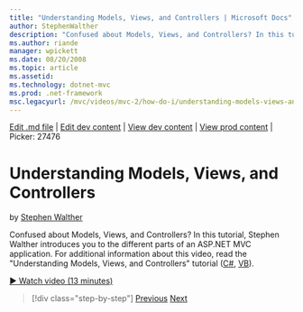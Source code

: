 ```yaml
---
title: "Understanding Models, Views, and Controllers | Microsoft Docs"
author: StephenWalther
description: "Confused about Models, Views, and Controllers? In this tutorial, Stephen Walther introduces you to the different parts of an ASP.NET MVC application."
ms.author: riande
manager: wpickett
ms.date: 08/20/2008
ms.topic: article
ms.assetid: 
ms.technology: dotnet-mvc
ms.prod: .net-framework
msc.legacyurl: /mvc/videos/mvc-2/how-do-i/understanding-models-views-and-controllers
---
```

[Edit .md file](C:\Projects\msc\dev\Msc.Www\Web.ASP\App_Data\github\mvc\videos\mvc-2\how-do-i\understanding-models-views-and-controllers.md) | [Edit dev content](http://www.aspdev.net/umbraco#/content/content/edit/26689) | [View dev content](http://docs.aspdev.net/tutorials/mvc/videos/mvc-2/how-do-i/understanding-models-views-and-controllers.html) | [View prod content](http://www.asp.net/mvc/videos/mvc-2/how-do-i/understanding-models-views-and-controllers) | Picker: 27476

Understanding Models, Views, and Controllers
====================
by [Stephen Walther](https://github.com/StephenWalther)

Confused about Models, Views, and Controllers? In this tutorial, Stephen Walther introduces you to the different parts of an ASP.NET MVC application. For additional information about this video, read the "Understanding Models, Views, and Controllers" tutorial ([C#](../../../overview/older-versions-1/overview/understanding-models-views-and-controllers-cs.md), [VB](../../../overview/older-versions-1/overview/understanding-models-views-and-controllers-vb.md)).

[&#9654; Watch video (13 minutes)](https://channel9.msdn.com/Blogs/ASP-NET-Site-Videos/understanding-models-views-and-controllers)

>[!div class="step-by-step"] [Previous](creating-a-movie-database-application-in-15-minutes-with-aspnet-mvc.md) [Next](aspnet-mvc-controller-overview.md)